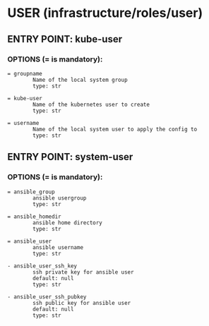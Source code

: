 # USER    (infrastructure/roles/user)

## ENTRY POINT: kube-user

### OPTIONS (= is mandatory):
```
= groupname
        Name of the local system group
        type: str

= kube-user
        Name of the kubernetes user to create
        type: str

= username
        Name of the local system user to apply the config to
        type: str
```

## ENTRY POINT: system-user

### OPTIONS (= is mandatory):
```
= ansible_group
        ansible usergroup
        type: str

= ansible_homedir
        ansible home directory
        type: str

= ansible_user
        ansible username
        type: str

- ansible_user_ssh_key
        ssh private key for ansible user
        default: null
        type: str

- ansible_user_ssh_pubkey
        ssh public key for ansible user
        default: null
        type: str
```
